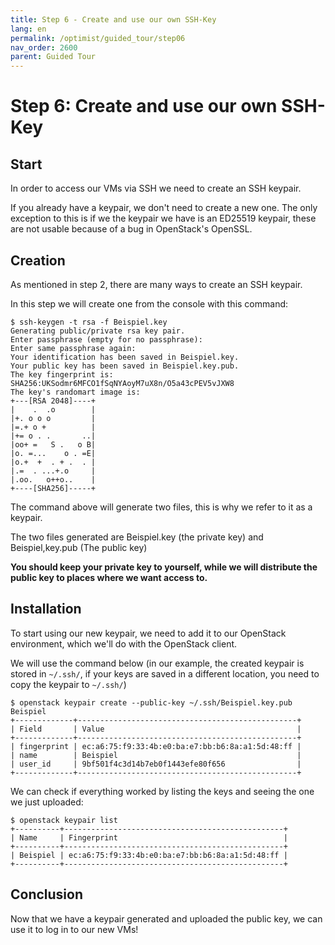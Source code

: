 ```yaml
---
title: Step 6 - Create and use our own SSH-Key
lang: en
permalink: /optimist/guided_tour/step06
nav_order: 2600
parent: Guided Tour
---
```


Step 6: Create and use our own SSH-Key
======================================

Start
-----

In order to access our VMs via SSH we need to create an SSH keypair.

If you already have a keypair, we don't need to create a new one. The
only exception to this is if we the keypair we have is an ED25519
keypair, these are not usable because of a bug in OpenStack's
OpenSSL.

Creation
--------

As mentioned in step 2, there are many ways to create an SSH keypair.

In this step we will create one from the console with this command:

```
$ ssh-keygen -t rsa -f Beispiel.key
Generating public/private rsa key pair.
Enter passphrase (empty for no passphrase):
Enter same passphrase again:
Your identification has been saved in Beispiel.key.
Your public key has been saved in Beispiel.key.pub.
The key fingerprint is:
SHA256:UKSodmr6MFCO1fSqNYAoyM7uX8n/O5a43cPEV5vJXW8 
The key's randomart image is:
+---[RSA 2048]----+
|    .  .o        |
|+. o o o         |
|=.+ o +          |
|+= o . .       ..|
|oo+ =   S .   o B|
|o. =...    o . =E|
|o.+  +  . + .  . |
|.=  . ...+.o     |
|.oo.   o++o..    |
+----[SHA256]-----+
```

The command above will generate two files, this is why we refer to it as
a keypair.

The two files generated are Beispiel.key (the private key) and
Beispiel,key.pub (The public key)

**You should keep your private key to yourself, while we will distribute the public key to places where we want access to.**

Installation
------------

To start using our new keypair, we need to add it to our OpenStack environment,
which we'll do with the OpenStack client.

We will use the command below (in our example, the created keypair is stored in
`~/.ssh/`, if your keys are saved in a different location, you need to copy the
keypair to `~/.ssh/`)

```
$ openstack keypair create --public-key ~/.ssh/Beispiel.key.pub Beispiel
+-------------+-------------------------------------------------+
| Field       | Value                                           |
+-------------+-------------------------------------------------+
| fingerprint | ec:a6:75:f9:33:4b:e0:ba:e7:bb:b6:8a:a1:5d:48:ff |
| name        | Beispiel                                        |
| user_id     | 9bf501f4c3d14b7eb0f1443efe80f656                |
+-------------+-------------------------------------------------+
```

We can check if everything worked by listing the keys and seeing the one we
just uploaded:

```
$ openstack keypair list
+----------+-------------------------------------------------+
| Name     | Fingerprint                                     |
+----------+-------------------------------------------------+
| Beispiel | ec:a6:75:f9:33:4b:e0:ba:e7:bb:b6:8a:a1:5d:48:ff |
+----------+-------------------------------------------------+
```

Conclusion
----------

Now that we have a keypair generated and uploaded the public key, we can
use it to log in to our new VMs!
